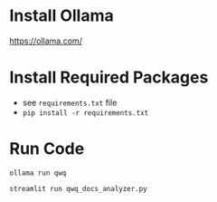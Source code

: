 # Install Ollama

https://ollama.com/

# Install Required Packages

- see `requirements.txt` file
- `pip install -r requirements.txt`

# Run Code

`ollama run qwq`

`streamlit run qwq_docs_analyzer.py`